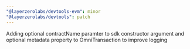 ```yaml
---
"@layerzerolabs/devtools-evm": minor
"@layerzerolabs/devtools": patch
---
```


Adding optional contractName paramter to sdk constructor argument and optional metadata property to OmniTransaction to improve logging
